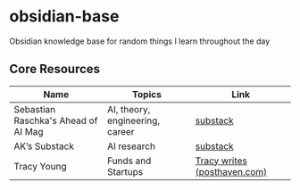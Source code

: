 # obsidian-base
Obsidian knowledge base for random things I learn throughout the day

## Core Resources
| Name | Topics | Link |
| ---- | ------ | ---- |
| Sebastian Raschka's Ahead of AI Mag | AI, theory, engineering, career | [substack](https://magazine.sebastianraschka.com/) |
| AK’s Substack | AI research | [substack](https://akhaliq.substack.com/) |
| Tracy Young | Funds and Startups | [Tracy writes (posthaven.com)](https://tracy.posthaven.com/archive) |

